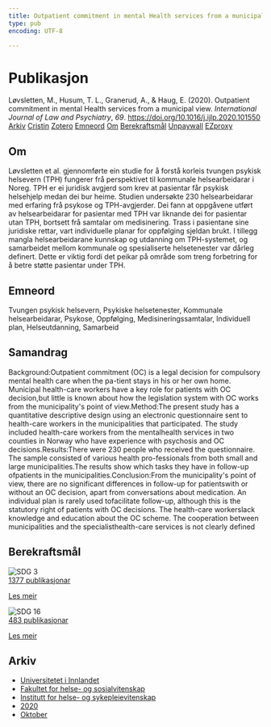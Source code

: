 ```yaml
---
title: Outpatient commitment in mental Health services from a municipal view
type: pub
encoding: UTF-8

---
```

<h1>Publikasjon</h1>
<article id="csl-bib-container-C6FWZI84" class="csl-bib-container">
  <div class="csl-bib-body"> <div class="csl-entry">Løvsletten, M., Husum, T. L., Granerud, A., &#38; Haug, E. (2020). Outpatient commitment in mental Health services from a municipal view. <i>International Journal of Law and Psychiatry</i>, <i>69</i>. <a href="https://doi.org/10.1016/j.ijlp.2020.101550">https://doi.org/10.1016/j.ijlp.2020.101550</a></div> </div>
  <div class="csl-bib-buttons">
    <a href="#taxonomy-article-C6FWZI84" alt="archive" class="csl-bib-button">Arkiv</a>
    <a href="https://app.cristin.no/results/show.jsf?id=1842527" alt="Cristin" class="csl-bib-button">Cristin</a>
    <a href="http://zotero.org/groups/5881554/items/C6FWZI84" alt="Zotero" class="csl-bib-button">Zotero</a>
    <a href="#keywords-article-C6FWZI84" alt="keywords" class="csl-bib-button">Emneord</a>
    <a href="#about-article-C6FWZI84" alt="about_pub" class="csl-bib-button">Om</a>
    <a href="#sdg-article-C6FWZI84" alt="sdg" class="csl-bib-button">Berekraftsmål</a>
    <a href="https://doi.org/10.1016/j.ijlp.2020.101550" alt="Unpaywall" class="csl-bib-button">Unpaywall</a>
    <a href="https://doi.org/10.1016/j.ijlp.2020.101550" alt="EZproxy" class="csl-bib-button">EZproxy</a>
  </div>
  <div id="csl-bib-meta-container-C6FWZI84"></div>
</article>
<div id="csl-bib-meta-C6FWZI84" class="csl-bib-meta">
  <article id="about-article-C6FWZI84" class="about_pub-article">
    <h1>Om</h1>
    Løvsletten et al. gjennomførte ein studie for å forstå korleis tvungen psykisk helsevern (TPH) fungerer frå perspektivet til kommunale helsearbeidarar i Noreg. TPH er ei juridisk avgjerd som krev at pasientar får psykisk helsehjelp medan dei bur heime. Studien undersøkte 230 helsearbeidarar med erfaring frå psykose og TPH-avgjerder. Dei fann at oppgåvene utført av helsearbeidarar for pasientar med TPH var liknande dei for pasientar utan TPH, bortsett frå samtalar om medisinering. Trass i pasientane sine juridiske rettar, vart individuelle planar for oppfølging sjeldan brukt. I tillegg mangla helsearbeidarane kunnskap og utdanning om TPH-systemet, og samarbeidet mellom kommunale og spesialiserte helsetenester var dårleg definert. Dette er viktig fordi det peikar på område som treng forbetring for å betre støtte pasientar under TPH.
  </article>
  <article id="keywords-article-C6FWZI84" class="keywords-article">
    <h1>Emneord</h1>
    Tvungen psykisk helsevern, Psykiske helsetenester, Kommunale helsearbeidarar, Psykose, Oppfølging, Medisineringssamtalar, Individuell plan, Helseutdanning, Samarbeid
  </article>
  <article id="abstract-article-C6FWZI84" class="abstract-article">
    <h1>Samandrag</h1>
    Background:Outpatient commitment (OC) is a legal decision for compulsory mental health care when the pa-tient stays in his or her own home. Municipal health-care workers have a key role for patients with OC decision,but little is known about how the legislation system with OC works from the municipality's point of view.Method:The present study has a quantitative descriptive design using an electronic questionnaire sent to health-care workers in the municipalities that participated. The study included health-care workers from the mentalhealth services in two counties in Norway who have experience with psychosis and OC decisions.Results:There were 230 people who received the questionnaire. The sample consisted of various health pro-fessionals from both small and large municipalities.The results show which tasks they have in follow-up ofpatients in the municipalities.Conclusion:From the municipality's point of view, there are no significant differences in follow-up for patientswith or without an OC decision, apart from conversations about medication. An individual plan is rarely used tofacilitate follow-up, although this is the statutory right of patients with OC decisions. The health-care workerslack knowledge and education about the OC scheme. The cooperation between municipalities and the specialisthealth-care services is not clearly defined
  </article>
  <article id="sdg-article-C6FWZI84" class="sdg-article">
    <h1>Berekraftsmål</h1>
    <div class="sdg-container"><div id="sdg3" class="sdg">
        <img src="{{< params subfolder >}}images/sdg/sdg03_nn.png" class="image" alt="SDG 3">
        <div class="sdg-overlay">
          <a href="{{< params subfolder >}}nn/archive/?sdg=3#archive" class="sdg-publication-count"><span>1377</span> publikasjonar</a>
          <p><a href="https://fn.no/om-fn/fns-baerekraftsmaal/god-helse-og-livskvalitet?lang=nno-NO" class="sdg-read-more">Les meir</a></p>
        </div>
      </div> <div id="sdg16" class="sdg">
        <img src="{{< params subfolder >}}images/sdg/sdg16_nn.png" class="image" alt="SDG 16">
        <div class="sdg-overlay">
          <a href="{{< params subfolder >}}nn/archive/?sdg=16#archive" class="sdg-publication-count"><span>483</span> publikasjonar</a>
          <p><a href="https://fn.no/om-fn/fns-baerekraftsmaal/fred-rettferdighet-og-velfungerende-institusjoner?lang=nno-NO" class="sdg-read-more">Les meir</a></p>
        </div>
      </div></div>
  </article>
  <article id="taxonomy-article-C6FWZI84" class="taxonomy-article">
    <h1>Arkiv</h1>
    <ul>
      <li><a href="{{< params subfolder >}}nn/archive/?key=3DCRN523">Universitetet i Innlandet</a></li>
      <li><a href="{{< params subfolder >}}nn/archive/?key=IDKFS3MX">Fakultet for helse- og sosialvitenskap</a></li>
      <li><a href="{{< params subfolder >}}nn/archive/?key=GTV4ECMZ">Institutt for helse- og sykepleievitenskap</a></li>
      <li><a href="{{< params subfolder >}}nn/archive/?key=LNJIKLR2">2020</a></li>
      <li><a href="{{< params subfolder >}}nn/archive/?key=95UGTTLG">Oktober</a></li>
    </ul>
  </article>
</div>
